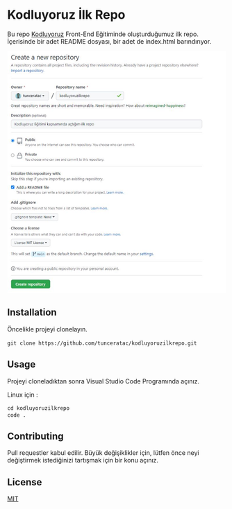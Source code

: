 # Kodluyoruz İlk Repo
Bu repo [Kodluyoruz](https://kodluyoruz.org/tr/kodluyoruz/) Front-End Eğitiminde oluşturduğumuz ilk repo. İçerisinde bir adet README dosyası, bir adet de index.html barındırıyor.

![Repo](img/repo.JPG)

## Installation

Öncelikle projeyi clonelayın.

`git clone https://github.com/tunceratac/kodluyoruzilkrepo.git `

## Usage

Projeyi cloneladıktan sonra Visual Studio Code Programında açınız.

Linux için : 

```git 
cd kodluyoruzilkrepo
code .
```

## Contributing

Pull requestler kabul edilir. Büyük değişiklikler için, lütfen önce neyi değiştirmek istediğinizi tartışmak için bir konu açınız.

## License

[MIT](https://choosealicense.com/licenses/mit/)